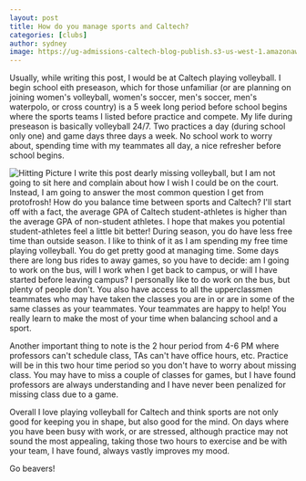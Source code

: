 ```yaml
---
layout: post
title: How do you manage sports and Caltech?
categories: [clubs]
author: sydney
image: https://ug-admissions-caltech-blog-publish.s3-us-west-1.amazonaws.com/images/2020/10/Sydney/teampic.PNG
---
```


Usually, while writing this post, I would be at Caltech playing volleyball. I begin school eith preseason, which for those unfamiliar (or are planning on joining women's volleyball, women's soccer, men's soccer, men's waterpolo, or cross country) is a 5 week long period before school begins where the sports teams I listed before practice and compete. My life during preseason is basically volleyball 24/7. Two practices a day (during school only one) and game days three days a week. No school work to worry about, spending time with my teammates all day, a nice refresher before school begins.

![Hitting Picture](https://ug-admissions-caltech-blog-publish.s3-us-west-1.amazonaws.com/images/2020/10/Sydney/hittingpic.PNG)
I write this post dearly missing volleyball, but I am not going to sit here and complain about how I wish I could be on the court. Instead, I am going to answer the most common question I get from protofrosh! How do you balance time between sports and Caltech?
I'll start off with a fact, the average GPA of Caltech student-athletes is higher than the average GPA of non-student athletes. 
I hope that makes you potential student-athletes feel a little bit better!
During season, you do have less free time than outside season. I like to think of it as I am spending my free time playing volleyball. You do get pretty good at managing time. Some days there are long bus rides to away games, so you have to decide: am I going to work on the bus, will I work when I get back to campus, or will I have started before leaving campus? I personally like to do work on the bus, but plenty of people don't. You also have access to all the upperclassmen teammates who may have taken the classes you are in or are in some of the same classes as your teammates. Your teammates are happy to help! You really learn to make the most of your time when balancing school and a sport.

Another important thing to note is the 2 hour period from 4-6 PM where professors can't schedule class, TAs can't have office hours,  etc. Practice will be in this two hour time period so you don't have to worry about missing class. You may have to miss a couple of classes for games, but I have found professors are always understanding and I have never been penalized for missing class due to a game.

Overall I love playing volleyball for Caltech and think sports are not only good for keeping you in shape, but also good for the mind. On days where you have been busy with work, or are stressed, although practice may not sound the most appealing, taking those two hours to exercise and be with your team, I have found, always vastly improves my mood.

Go beavers!
